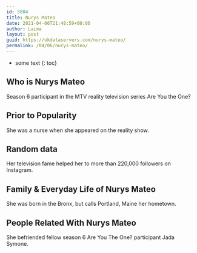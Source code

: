 ```yaml
---
id: 5804
title: Nurys Mateo
date: 2021-04-06T21:48:59+00:00
author: Laima
layout: post
guid: https://ukdataservers.com/nurys-mateo/
permalink: /04/06/nurys-mateo/
---
```


* some text
{: toc}


## Who is Nurys Mateo
                  
                  
                  
Season 6 participant in the MTV reality television series Are You the One? 
                  
              
            
              
            
                
                
                
## Prior to Popularity
                  
                  
                  
She was a nurse when she appeared on the reality show. 
                  
              
            
              
            
                
                
                
## Random data
                  
                  
                  
Her television fame helped her to more than 220,000 followers on Instagram. 
                  
              
            
              
            
                
                
                
## Family & Everyday Life of Nurys Mateo
                  
                  
                  
She was born in the Bronx, but calls Portland, Maine her hometown. 
                  
              
            
              
            
                
                
                
## People Related With Nurys Mateo
                  
                  
                  
She befriended fellow season 6 Are You The One? participant Jada Symone. 
                  
              
            
              
            
                
              
            
              
              
            
            
              
            
          
          
          